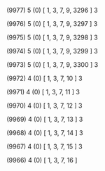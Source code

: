 (9977) 5 (0) [ 1, 3, 7, 9, 3296 ] 3 


(9976) 5 (0) [ 1, 3, 7, 9, 3297 ] 3 


(9975) 5 (0) [ 1, 3, 7, 9, 3298 ] 3 


(9974) 5 (0) [ 1, 3, 7, 9, 3299 ] 3 


(9973) 5 (0) [ 1, 3, 7, 9, 3300 ] 3 


(9972) 4 (0) [ 1, 3, 7, 10 ] 3 


(9971) 4 (0) [ 1, 3, 7, 11 ] 3 


(9970) 4 (0) [ 1, 3, 7, 12 ] 3 


(9969) 4 (0) [ 1, 3, 7, 13 ] 3 


(9968) 4 (0) [ 1, 3, 7, 14 ] 3 


(9967) 4 (0) [ 1, 3, 7, 15 ] 3 


(9966) 4 (0) [ 1, 3, 7, 16 ]  

